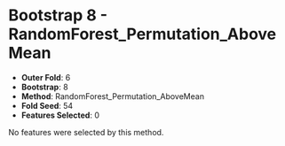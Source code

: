 # Bootstrap 8 - RandomForest_Permutation_AboveMean

- **Outer Fold**: 6
- **Bootstrap**: 8
- **Method**: RandomForest_Permutation_AboveMean
- **Fold Seed**: 54
- **Features Selected**: 0

No features were selected by this method.
